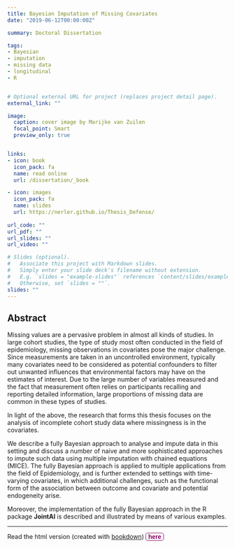 ```yaml
---
title: Bayesian Imputation of Missing Covariates
date: "2019-06-12T00:00:00Z"

summary: Doctoral Dissertation

tags:
- Bayesian
- imputation
- missing data
- longitudinal
- R


# Optional external URL for project (replaces project detail page).
external_link: ""

image:
  caption: cover image by Marijke van Zuilen
  focal_point: Smart
  preview_only: true


links:
- icon: book
  icon_pack: fa
  name: read online
  url: /dissertation/_book

- icon: images
  icon_pack: fa
  name: slides
  url: https://nerler.github.io/Thesis_Defense/
  
url_code: ""
url_pdf: ""
url_slides: ""
url_video: ""

# Slides (optional).
#   Associate this project with Markdown slides.
#   Simply enter your slide deck's filename without extension.
#   E.g. `slides = "example-slides"` references `content/slides/example-slides.md`.
#   Otherwise, set `slides = ""`.
slides: ""
---
```


## Abstract
Missing values are a pervasive problem in almost all kinds of studies. 
In large cohort studies, the type of study most often conducted in the field of
epidemiology, missing observations in covariates pose the major challenge. 
Since measurements are taken in an uncontrolled environment, typically many 
covariates need to be considered as potential confounders to filter out unwanted
influences that environmental factors may have on the estimates of interest. 
Due to the large number of variables measured and the fact that measurement often
relies on participants recalling and reporting detailed information, large
proportions of missing data are common in these types of studies.

In light of the above, the research that forms this thesis focuses on the 
analysis of incomplete cohort study data where missingness is in the covariates.

We describe a fully Bayesian approach to analyse and impute data in this setting
and discuss a number of naive and more sophisticated approaches to impute such 
data using multiple imputation with chained equations (MICE). The fully Bayesian
approach is applied to multiple applications from the field of Epidemiology, 
and is further extended to settings with time-varying covariates, in which
additional challenges, such as the functional form of the association between
outcome and covariate and potential endogeneity arise.

Moreover, the implementation of the fully Bayesian approach in the R package 
**JointAI** is described and illustrated by means of various examples.

<hr>

<style>
input.MyButton {
padding: 0px 5px; 
cursor: pointer; 
font-weight: bold;
background: #fff; 
color: #80005e;
border-radius: 5px; 
border: 1px solid #80005e; 
font-size: 100%;
}

input.MyButton:hover {
color: #fff;
background: #80005e;
border: 1px solid #80005e;
}
</style>

Read the html version (created with [bookdown](https://bookdown.org))
<input class="MyButton" type="button" value="here" onclick="window.open('/dissertation/_book')"/>
